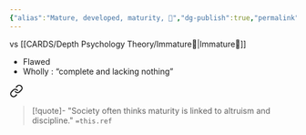 ```yaml
---
{"alias":"Mature, developed, maturity, 🐢","dg-publish":true,"permalink":"/cards/depth-psychology-theory/mature/","dgPassFrontmatter":true,"created":"2023-01-05T14:29:41.970+01:00","updated":"2023-05-24T13:54:19.408+02:00"}
---
```


vs [[CARDS/Depth Psychology Theory/Immature🐇\|Immature🐇]]

- Flawed 
- Wholly : “complete and lacking nothing”


<div class="transclusion internal-embed is-loaded"><a class="markdown-embed-link" href="/sources/contents/are-mature-and-happy-really-opposites-chris-taylor/#eef33d" aria-label="Open link"><svg xmlns="http://www.w3.org/2000/svg" width="24" height="24" viewBox="0 0 24 24" fill="none" stroke="currentColor" stroke-width="2" stroke-linecap="round" stroke-linejoin="round" class="svg-icon lucide-link"><path d="M10 13a5 5 0 0 0 7.54.54l3-3a5 5 0 0 0-7.07-7.07l-1.72 1.71"></path><path d="M14 11a5 5 0 0 0-7.54-.54l-3 3a5 5 0 0 0 7.07 7.07l1.71-1.71"></path></svg></a><div class="markdown-embed">



> [!quote]-
> "Society often thinks maturity is linked to altruism and discipline."
> `=this.ref`

</div></div>


